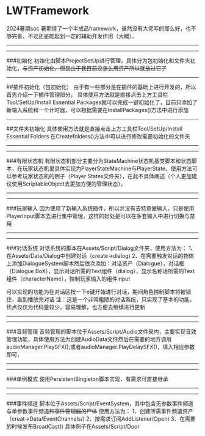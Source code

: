 # LWTFramework
2024暑期soc
暑期搓了一个半成品framework，虽然没有大佬写的那么好，也不够完善，不过还是能起到一定的辅助开发作用（大概）、
***
***
###初始化
初始化由脚本ProjectSetUp进行管理，具体分为包初始化和文件夹初始化，~~与资产初始化，但是由于我目前没怎么用资产所以就放过它了~~
***
##插件初始化（包初始化）
由于有一些部分是在插件的基础上进行开发的，所以首先介绍一下插件管理部分，
具体使用方法就是直接点击上方工具栏Tool/SetUp/Install Essential Packages就可以完成一键初始化了，目前只添加了新输入系统和一个计时器，可以根据需要在InstallPackages()方法中进行添加
***
##文件夹初始化
具体使用方法就是直接点击上方工具栏Tool/SetUp/Install Essential  Folders
在Createfolders()方法中可以进行修改需要初始化的文件夹
***
***
###有限状态机
有限状态机部分主要分为StateMachine状态机基类脚本和状态脚本，在玩家状态机里具体实现为PlayerStateMachine与PlayerState，使用方法可以参考玩家状态机的例子（Player States文件夹），在此不具体阐述（个人更加建议使用ScriptableObject去更加方便的管理状态），

***
***
###玩家输入
因为使用了新输入系统插件，所以并没有去特意做输入，只是使用PlayerInput脚本去进行集中管理，这样的好处是可以在多套输入中进行切换与禁用


***
***
###对话系统
对话系统的脚本在Assets/Script/Dialog文件夹，使用方法为：
1、在Assets/Data/Dialog中创建对话（create->dialog)
2、在需要触发对话的物体上添加DialogueSystem脚本然后依次添加：对话资产（Dialogue），对话框（Dialogue BoX），显示对话所需的Text组件（dialog），显示名称话所需的Text组件（characterName），控制玩家输入的组件input

可以实现的功能为在对话区按一下e键开始进行对话，期间角色控制脚本将被锁住，直到播放完对话
注：这是一个非常粗陋的对话系统，只实现了基本的功能，优点仅仅为代码量较少，容易理解，也方便去继续进行更新

***
***
###音频管理
音频管理的脚本位于Assets/Script/Audio文件夹内，主要实现音效管理功能，具体使用方法为创建AudioData文件然后在需要的地方调用audioManager.PlaySFX();或者audioManager.PlayDelaySFX()，填入相应参数即可，

***
***
###单例模式
使用PersistentSingieton脚本实现，有需求可直接继承

***
***
###事件频道
脚本位于Assets/Script/EventSystem，其中包含无参数事件频道与单参数事件频道~~和事件管理器的尸体~~
使用方法为：
1、创建所需事件频道资产（creat->Data/EventChannals/)
2、按需求订阅AddListener(Open)
3、在需要的时候发布BroadCast()
具体例子在Assets/Script/Door






